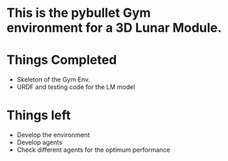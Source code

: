 # This is the pybullet Gym environment for a 3D Lunar Module.

# Things Completed
- Skeleton of the Gym Env.
- URDF and testing code for the LM model

# Things left
- Develop the environment
- Develop agents
- Check different agents for the optimum performance
